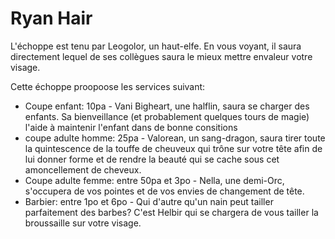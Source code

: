 # Ryan Hair

L'échoppe est tenu par Leogolor, un haut-elfe. En vous voyant, il saura directement lequel de 
ses collègues saura le mieux mettre envaleur votre visage.

Cette échoppe proopoose les services suivant:
- Coupe enfant: 10pa - Vani Bigheart, une halflin, saura se charger des enfants. Sa bienveillance 
(et probablement quelques tours de magie) l'aide à maintenir l'enfant dans de bonne consitions
- coupe adulte homme: 25pa - Valorean, un sang-dragon, saura tirer toute la quintescence de la 
touffe de cheuveux qui trône sur votre tête afin de lui donner forme et de rendre la beauté qui 
se cache sous cet amoncellement de cheveux.
- Coupe adulte femme: entre 50pa et 3po - Nella, une demi-Orc, s'occupera de vos pointes et de 
vos envies de changement de tête.
- Barbier: entre 1po et 6po - Qui d'autre qu'un nain peut tailler parfaitement des barbes? C'est 
Helbir qui se chargera de vous tailler la broussaille sur votre visage.
